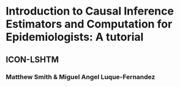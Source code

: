 # Introduction to Causal Inference Estimators and Computation for Epidemiologists: A tutorial  
## ICON-LSHTM
### Matthew Smith & Miguel Angel Luque-Fernandez 
